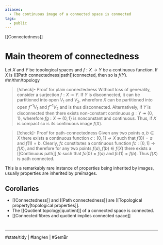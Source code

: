 ```yaml
---
aliases:
  - The continuous image of a connected space is connected
tags:
  - public
---
```

[[Connectedness]]
# Main theorem of connectedness

Let $X$ and $Y$ be topological spaces and $f : X \to Y$ be a continuous function.
If $X$ is ([[Path connectedness|path]])connected, then so is $f(Y)$. #m/thm/topology 

> [!check]- Proof for plain connectedness
> Without loss of generality, consider a surjection $f : X \twoheadrightarrow Y$.
> If $Y$ is disconnected, it can be partitioned into open $V_{1}$ and $V_{2}$,
> wherefore $X$ can be partitioned into open $f^{-1}V_{1}$ and $f^{-1}V_{2}$ and is thus disconnected.
> Alternatively, if $Y$ is disconnected then there exists non-constant continuous $g : Y \twoheadrightarrow \{ 0,1 \}$,
> wherefore $fg : X \twoheadrightarrow \{ 0,1 \}$ is nonconstant and continuous.
> Thus, if $X$ is compact so is its continuous image $f(X)$.
> <span class="QED"/>


> [!check]- Proof for path-connectedness
> Given any two points $a, b \in X$ there exists a continuous function $c : [0,1] \to X$ such that $f(0) = a$ and $f(1) = b$.
> Clearly, $f c$ constitutes a continuous function $f c : [0,1] \to f(X)$,
> and therefore for any two points $f(a), f(b) \in f(X)$ there exists a [[Continuous path]] $f c$ such that $f  c (0) = f(a)$ and $f  c (1) = f(b)$.
> Thus $f(X)$ is path connected. 
> <span class="QED"/>


This is a remarkably rare instance of properties being inherited by images,
usually properties are inherited by preïmages.

## Corollaries

- [[Connectedness]] and [[Path connectedness]] are [[Topological property|topological properties]].
- The [[Quotient topology|quotient]] of a connected space is connected.
- [[Connected fibres and quotient implies connected space]]

#
---
#state/tidy  | #lang/en | #SemBr 
